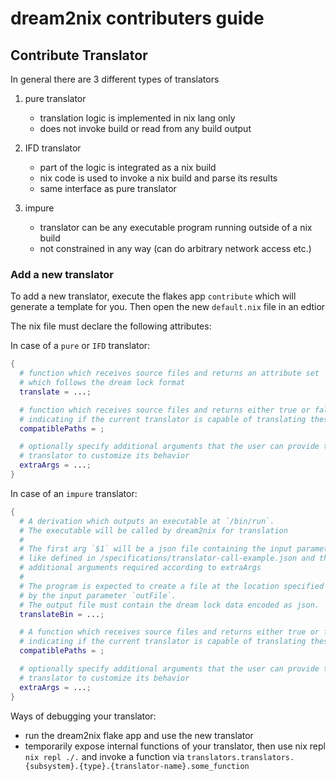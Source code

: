 # dream2nix contributers guide

## Contribute Translator

In general there are 3 different types of translators

1. pure translator

   - translation logic is implemented in nix lang only
   - does not invoke build or read from any build output

2. IFD translator

   - part of the logic is integrated as a nix build
   - nix code is used to invoke a nix build and parse its results
   - same interface as pure translator

3. impure

   - translator can be any executable program running outside of a nix build
   - not constrained in any way (can do arbitrary network access etc.)

### Add a new translator

To add a new translator, execute the flakes app `contribute` which will generate a template for you. Then open the new `default.nix` file in an edtior

The nix file must declare the following attributes:

In case of a `pure` or `IFD` translator:

```nix
{
  # function which receives source files and returns an attribute set
  # which follows the dream lock format
  translate = ...;

  # function which receives source files and returns either true or false
  # indicating if the current translator is capable of translating these files
  compatiblePaths = ;

  # optionally specify additional arguments that the user can provide to the
  # translator to customize its behavior
  extraArgs = ...;
}
```

In case of an `impure` translator:

```nix
{
  # A derivation which outputs an executable at `/bin/run`.
  # The executable will be called by dream2nix for translation
  #
  # The first arg `$1` will be a json file containing the input parameters
  # like defined in /specifications/translator-call-example.json and the
  # additional arguments required according to extraArgs
  #
  # The program is expected to create a file at the location specified
  # by the input parameter `outFile`.
  # The output file must contain the dream lock data encoded as json.
  translateBin = ...;

  # A function which receives source files and returns either true or false
  # indicating if the current translator is capable of translating these files
  compatiblePaths = ;

  # optionally specify additional arguments that the user can provide to the
  # translator to customize its behavior
  extraArgs = ...;
}
```

Ways of debugging your translator:

- run the dream2nix flake app and use the new translator
- temporarily expose internal functions of your translator, then use nix repl `nix repl ./.` and invoke a function via `translators.translators.{subsystem}.{type}.{translator-name}.some_function`
